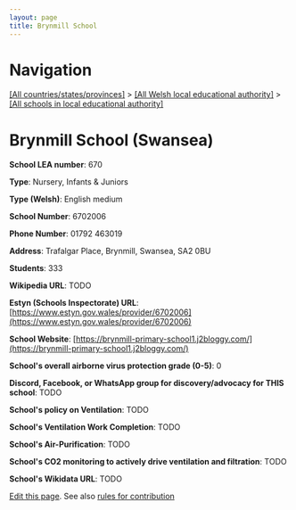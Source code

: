 ```yaml
---
layout: page
title: Brynmill School
---
```

# Navigation

[[All countries/states/provinces]](../../..) > [[All Welsh local educational authority]](../..) > [[All schools in local educational authority]](..)

# Brynmill School (Swansea)

**School LEA number**: 670

**Type**: Nursery, Infants & Juniors

**Type (Welsh)**: English medium

**School Number**: 6702006

**Phone Number**: 01792 463019

**Address**: Trafalgar Place, Brynmill, Swansea, SA2 0BU

**Students**: 333

**Wikipedia URL**: TODO

**Estyn (Schools Inspectorate) URL**: [https://www.estyn.gov.wales/provider/6702006](https://www.estyn.gov.wales/provider/6702006)

**School Website**: [https://brynmill-primary-school1.j2bloggy.com/](https://brynmill-primary-school1.j2bloggy.com/)

**School's overall airborne virus protection grade (0-5)**: 0

**Discord, Facebook, or WhatsApp group for discovery/advocacy for THIS school**: TODO

**School's policy on Ventilation**: TODO

**School's Ventilation Work Completion**: TODO

**School's Air-Purification**: TODO

**School's CO2 monitoring to actively drive ventilation and filtration**: TODO

**School's Wikidata URL**: TODO




[Edit this page](https://github.com/VentilationProject/Wales/edit/prif/./Swansea/Brynmill_School.md). See also [rules for contribution](../../../contribution-rules/)